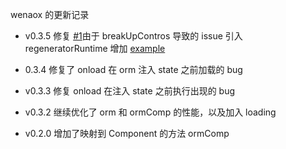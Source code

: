 wenaox 的更新记录

- v0.3.5
  修复 [#1](https://github.com/cnyballk/wenaox/issues/1)由于 breakUpContros 导致的 issue
  引入 regeneratorRuntime
  增加 [example](https://github.com/cnyballk/wenaox/tree/master/dist)

- 0.3.4
  修复了 onload 在 orm 注入 state 之前加载的 bug

- v0.3.3
  修复 onload 在注入 state 之前执行出现的 bug

- v0.3.2
  继续优化了 orm 和 ormComp 的性能，以及加入 loading

- v0.2.0
  增加了映射到 Component 的方法 ormComp
